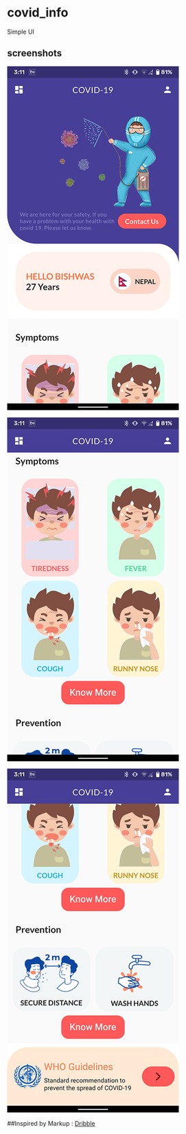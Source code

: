 # covid_info
Simple UI 
## screenshots
![Sample 1](/images/screenshot/sc1.png?raw=true "Snapshot 1")

![Sample 2](/images/screenshot/sc2.png?raw=true "Snapshot 2")

![Sample 3](/images/screenshot/sc3.png?raw=true "Snapshot 3")

##Inspired by
Markup :  [Dribble](https://dribbble.com/shots/11110333-Covid-19 )
